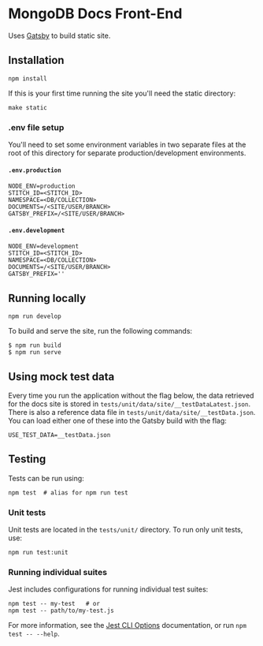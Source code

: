# MongoDB Docs Front-End

Uses [Gatsby](https://www.gatsbyjs.org/) to build static site.

## Installation

```shell
npm install
```

If this is your first time running the site you'll need the static directory:

```shell
make static
```

### .env file setup

You'll need to set some environment variables in two separate files at the root of this directory for separate production/development environments.

#### `.env.production`
```
NODE_ENV=production
STITCH_ID=<STITCH_ID> 
NAMESPACE=<DB/COLLECTION> 
DOCUMENTS=/<SITE/USER/BRANCH>
GATSBY_PREFIX=/<SITE/USER/BRANCH>
```

#### `.env.development`
```
NODE_ENV=development
STITCH_ID=<STITCH_ID> 
NAMESPACE=<DB/COLLECTION> 
DOCUMENTS=/<SITE/USER/BRANCH>
GATSBY_PREFIX=''
```

## Running locally

```shell
npm run develop
```

To build and serve the site, run the following commands:

```shell
$ npm run build
$ npm run serve
```

## Using mock test data

Every time you run the application without the flag below, the data retrieved for the docs site is stored in `tests/unit/data/site/__testDataLatest.json`. There is also a reference data file in `tests/unit/data/site/__testData.json`. You can load either one of these into the Gatsby build with the flag:

```shell
USE_TEST_DATA=__testData.json
```

## Testing
Tests can be run using:

```shell
npm test  # alias for npm run test
```

### Unit tests
Unit tests are located in the `tests/unit/` directory. To run only unit tests, use:

```shell
npm run test:unit
```

### Running individual suites
Jest includes configurations for running individual test suites:

```shell
npm test -- my-test   # or
npm test -- path/to/my-test.js
```

For more information, see the [Jest CLI Options](https://jestjs.io/docs/en/cli) documentation, or run `npm test -- --help`.
